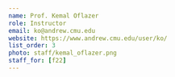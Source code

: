 ```yaml
---
name: Prof. Kemal Oflazer
role: Instructor
email: ko@andrew.cmu.edu
website: https://www.andrew.cmu.edu/user/ko/
list_order: 3
photo: staff/kemal_oflazer.png
staff_for: [f22]
---
```

